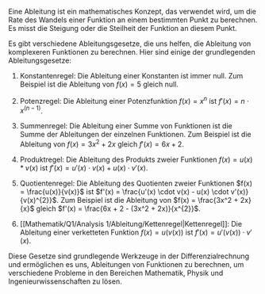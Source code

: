 Eine Ableitung ist ein mathematisches Konzept, das verwendet wird, um die Rate des Wandels einer Funktion an einem bestimmten Punkt zu berechnen. Es misst die Steigung oder die Steilheit der Funktion an diesem Punkt.

Es gibt verschiedene Ableitungsgesetze, die uns helfen, die Ableitung von komplexeren Funktionen zu berechnen. Hier sind einige der grundlegenden Ableitungsgesetze:

1. Konstantenregel: Die Ableitung einer Konstanten ist immer null. Zum Beispiel ist die Ableitung von $f(x) = 5$ gleich null.

2. Potenzregel: Die Ableitung einer Potenzfunktion $f(x) = x^n$ ist $f'(x) = n \cdot x^{(n-1)}$.

4. Summenregel: Die Ableitung einer Summe von Funktionen ist die Summe der Ableitungen der einzelnen Funktionen. Zum Beispiel ist die Ableitung von $f(x) = 3x^2 + 2x$ gleich $f'(x) = 6x + 2$.

5. Produktregel: Die Ableitung des Produkts zweier Funktionen $f(x) = u(x) * v(x)$ ist $f'(x) = u'(x) \cdot v(x) + u(x) \cdot v'(x)$. 

6. Quotientenregel: Die Ableitung des Quotienten zweier Funktionen $f(x) = \frac{u(x)}{v(x)}$ ist $f'(x) = \frac{u'(x) \cdot v(x) - u(x) \cdot v'(x)}{v(x)^{2}}$. Zum Beispiel ist die Ableitung von $f(x) = \frac{3x^2 + 2x}{x}$ gleich $f'(x) = \frac{6x + 2 - (3x^2 + 2x)}{x^{2}}$.

7. [[Mathematik/Q1/Analysis 1/Ableitung/Kettenregel|Kettenregel]]: Die Ableitung einer verketteten Funktion $f(x) = u(v(x))$ ist $f'(x) = u'(v(x)) \cdot v'(x)$.

Diese Gesetze sind grundlegende Werkzeuge in der Differenzialrechnung und ermöglichen es uns, Ableitungen von Funktionen zu berechnen, um verschiedene Probleme in den Bereichen Mathematik, Physik und Ingenieurwissenschaften zu lösen.